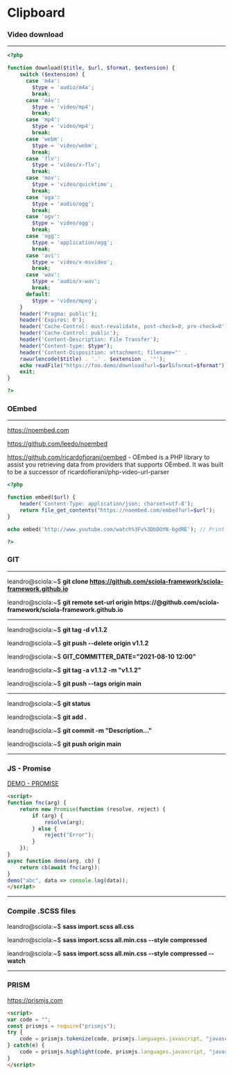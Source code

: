 # Clipboard

### Video download
---

```php
<?php

function download($title, $url, $format, $extension) {
    switch ($extension) {
      case 'm4a':
        $type = 'audio/m4a';
        break;
      case 'm4v':
        $type = 'video/mp4';
        break;
      case 'mp4':
        $type = 'video/mp4';
        break;
      case 'webm':
        $type = 'video/webm';
        break;
      case 'flv':
        $type = 'video/x-flv';
        break;
      case 'mov':
        $type = 'video/quicktime';
        break;
      case 'oga':
        $type = 'audio/ogg';
        break;
      case 'ogv':
        $type = 'video/ogg';
        break;
      case 'ogg':
        $type = 'application/ogg';
        break;
      case 'avi':
        $type = 'video/x-msvideo';
        break;
      case 'wav':
        $type = 'audio/x-wav';
        break;
      default:
        $type = 'video/mpeg';
    }
    header('Pragma: public');
    header('Expires: 0');
    header('Cache-Control: must-revalidate, post-check=0, pre-check=0');
    header('Cache-Control: public');
    header('Content-Description: File Transfer');
    header("Content-type: $type");
    header('Content-Disposition: attachment; filename="' .
    rawurlencode($title) . '.' . $extension . '"');
    echo readFile("https://foo.demo/download?url=$url&format=$format");
    exit;
}

?>
```

### OEmbed
---

https://noembed.com

https://github.com/leedo/noembed

https://github.com/ricardofiorani/oembed - OEmbed is a PHP library to assist you retrieving data from providers that supports OEmbed.
It was built to be a successor of ricardofiorani/php-video-url-parser

```php
<?php

function embed($url) {
    header('Content-Type: application/json; charset=utf-8');
    return file_get_contents("https://noembed.com/embed?url=$url");
}

echo embed('http://www.youtube.com/watch%3Fv%3DbDOYN-6gdRE'); // Print video data in JSON format.

?>
```

### GIT
---

leandro@sciola:~$ **git clone https://github.com/sciola-framework/sciola-framework.github.io**

leandro@sciola:~$ **git remote set-url origin https://<token>@github.com/sciola-framework/sciola-framework.github.io**

********************************************************************************

leandro@sciola:~$ **git tag -d v1.1.2**

leandro@sciola:~$ **git push --delete origin v1.1.2**

leandro@sciola:~$ **GIT_COMMITTER_DATE="2021-08-10 12:00"**

leandro@sciola:~$ **git tag -a v1.1.2 -m "v1.1.2"**

leandro@sciola:~$ **git push --tags origin main**

********************************************************************************

leandro@sciola:~$ **git status**

leandro@sciola:~$ **git add .**

leandro@sciola:~$ **git commit -m "Description..."**

leandro@sciola:~$ **git push origin main**

---

### JS - Promise

[DEMO - PROMISE](https://jsfiddle.net/dgvk612x/)

```html
<script>
function fnc(arg) {
    return new Promise(function (resolve, reject) {
        if (arg) {
            resolve(arg);
        } else {
            reject("Error");
        }
    });
}
async function demo(arg, cb) {
    return cb(await fnc(arg));
}
demo("abc", data => console.log(data));
</script>
```

---

### Compile .SCSS files

leandro@sciola:~$ **sass import.scss all.css**

leandro@sciola:~$ **sass import.scss all.min.css --style compressed**

leandro@sciola:~$ **sass import.scss all.min.css --style compressed --watch**

---

### PRISM

<https://prismjs.com>

```html
<script>
var code = "";
const prismjs = require("prismjs");
try {
    code = prismjs.tokenize(code, prismjs.languages.javascript, "javascript");
} catch(e) {
    code = prismjs.highlight(code, prismjs.languages.javascript, "javascript");
}
</script>
```
